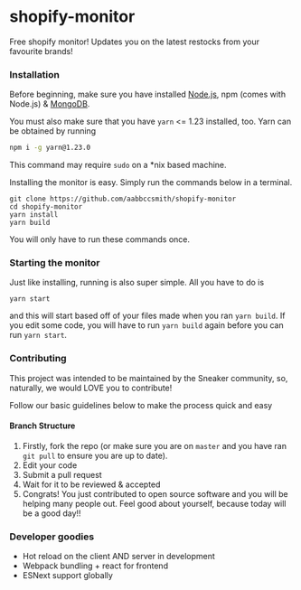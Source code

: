 # shopify-monitor

Free shopify monitor! Updates you on the latest restocks from your favourite brands!

### Installation

Before beginning, make sure you have installed [Node.js](http://nodejs.org/), npm (comes with Node.js) & [MongoDB](https://docs.mongodb.com/manual/administration/install-community/).

You must also make sure that you have `yarn` <= 1.23 installed, too. Yarn can be obtained by running

```bash
npm i -g yarn@1.23.0
```

This command may require `sudo` on a \*nix based machine.

Installing the monitor is easy. Simply run the commands below in a terminal.

```
git clone https://github.com/aabbccsmith/shopify-monitor
cd shopify-monitor
yarn install
yarn build
```

You will only have to run these commands once.

### Starting the monitor

Just like installing, running is also super simple. All you have to do is

```
yarn start
```

and this will start based off of your files made when you ran `yarn build`. If you edit some code, you will have to run `yarn build` again before you can run `yarn start`.

### Contributing

This project was intended to be maintained by the Sneaker community, so, naturally, we would LOVE you to contribute!

Follow our basic guidelines below to make the process quick and easy

#### Branch Structure

1. Firstly, fork the repo (or make sure you are on `master` and you have ran `git pull` to ensure you are up to date).
2. Edit your code
3. Submit a pull request
4. Wait for it to be reviewed & accepted
5. Congrats! You just contributed to open source software and you will be helping many people out. Feel good about yourself, because today will be a good day!!

### Developer goodies

- Hot reload on the client AND server in development
- Webpack bundling + react for frontend
- ESNext support globally
